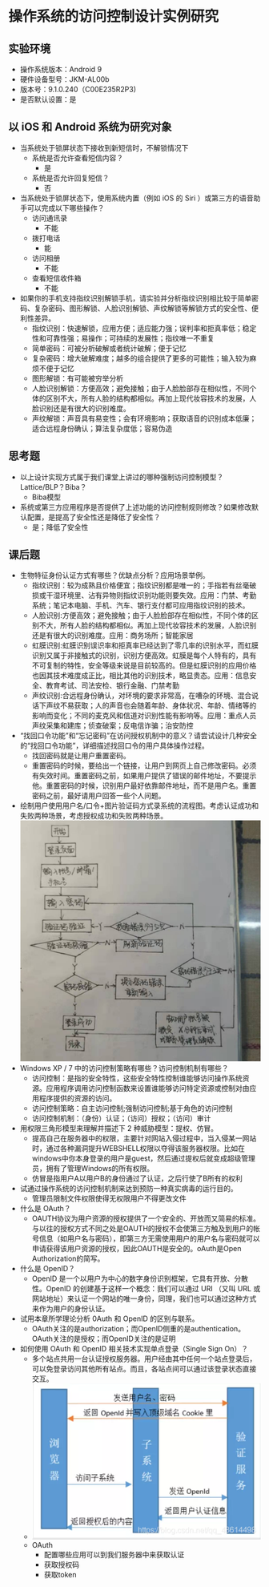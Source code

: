 # 操作系统的访问控制设计实例研究
## 实验环境
- 操作系统版本：Android 9
- 硬件设备型号：JKM-AL00b
- 版本号：9.1.0.240（C00E235R2P3)
- 是否默认设置：是
## 以 iOS 和 Android 系统为研究对象
- 当系统处于锁屏状态下接收到新短信时，不解锁情况下
    - 系统是否允许查看短信内容？
        - 是
    - 系统是否允许回复短信？
        - 否
- 当系统处于锁屏状态下，使用系统内置（例如 iOS 的 Siri ）或第三方的语音助手可以完成以下哪些操作？
    - 访问通讯录
        - 不能
    - 拨打电话
        - 能
    - 访问相册
        - 不能
    - 查看短信收件箱
        - 不能
- 如果你的手机支持指纹识别解锁手机，请实验并分析指纹识别相比较于简单密码、复杂密码、图形解锁、人脸识别解锁、声纹解锁等解锁方式的安全性、便利性差异。
    - 指纹识别：快速解锁，应用方便；适应能力强；误判率和拒真率低；稳定性和可靠性强；易操作；可持续的发展性；指纹唯一不重复  
    - 简单密码：可被分析破解或者统计破解；便于记忆  
    - 复杂密码：增大破解难度；越多的组合提供了更多的可能性；输入较为麻烦不便于记忆  
    - 图形解锁：有可能被穷举分析    
    - 人脸识别解锁：方便高效；避免接触；由于人脸脸部存在相似性，不同个体的区别不大，所有人脸的结构都相似。再加上现代妆容技术的发展，人脸识别还是有很大的识别难度。  
    - 声纹解锁：声音具有易变性；会有环境影响；获取语音的识别成本低廉；适合远程身份确认；算法复杂度低；容易伪造
## 思考题
- 以上设计实现方式属于我们课堂上讲过的哪种强制访问控制模型？Lattice/BLP？Biba？     
    - Biba模型
- 系统或第三方应用程序是否提供了上述功能的访问控制规则修改？如果修改默认配置，是提高了安全性还是降低了安全性？  
    - 是；降低了安全性
## 课后题
- 生物特征身份认证方式有哪些？优缺点分析？应用场景举例。    
    - 指纹识别：较为成熟且价格便宜；指纹识别都是唯一的；手指若有丝毫破损或干湿环境里、沾有异物则指纹识别功能则要失效。应用：门禁、考勤系统；笔记本电脑、手机、汽车、银行支付都可应用指纹识别的技术。    
    - 人脸识别:方便高效；避免接触；由于人脸脸部存在相似性，不同个体的区别不大，所有人脸的结构都相似。再加上现代妆容技术的发展，人脸识别还是有很大的识别难度。应用：商务场所；智能家居   
    - 虹膜识别:虹膜识别误识率和拒真率已经达到了零几率的识别水平，而虹膜识别又属于非接触式的识别，识别方便高效。虹膜是每个人特有的，具有不可复制的特性，安全等级来说是目前较高的。但是虹膜识别的应用价格也因其技术难度成正比，相比其他的识别技术，略显贵态。应用：信息安全、教育考试、司法安检、银行金融、门禁考勤   
    - 声纹识别:合远程身份确认，对环境的要求非常高，在嘈杂的环境、混合说话下声纹不易获取；人的声音也会随着年龄、身体状况、年龄、情绪等的影响而变化；不同的麦克风和信道对识别性能有影响等。应用：重点人员声纹采集和建库；侦查破案；反电信诈骗；治安防控
- “找回口令功能”和“忘记密码”在访问授权机制中的意义？请尝试设计几种安全的“找回口令功能”，详细描述找回口令的用户具体操作过程。
    - 找回密码就是让用户重置密码。
    - 重置密码的时候，要给出一个链接，让用户到网页上自己修改密码。必须有失效时间。重置密码之前，如果用户提供了错误的邮件地址，不要提示他。重置密码的时候，识别用户最好依靠邮件地址，而不是用户名。重置密码之前，最好请用户回答一些个人问题。
- 绘制用户使用用户名/口令+图片验证码方式录系统的流程图。考虑认证成功和失败两种场景，考虑授权成功和失败两种场景。
    ![](流程图.jpg)
- Windows XP / 7 中的访问控制策略有哪些？访问控制机制有哪些？
    - 访问控制：是指的安全特性，这些安全特性控制谁能够访问操作系统资源。应用程序调用访问控制函数来设置谁能够访问特定资源或控制对由应用程序提供的资源的访问。
    - 访问控制策略：自主访问控制;强制访问控制;基于角色的访问控制
    - 访问控制机制：（身份）认证；（访问）授权；（访问）审计
- 用权限三角形模型来理解并描述下 2 种威胁模型：提权、仿冒。
    - 提高自己在服务器中的权限，主要针对网站入侵过程中，当入侵某一网站时，通过各种漏洞提升WEBSHELL权限以夺得该服务器权限。比如在windows中你本身登录的用户是guest，然后通过提权后就变成超级管理员，拥有了管理Windows的所有权限。
    - 仿冒是指用户A以用户B的身份通过了认证，之后行使了B所有的权利
- 试通过操作系统的访问控制机制来达到预防一种真实病毒的运行目的。
    - 管理员限制文件权限使得无权限用户不得更改文件
- 什么是 OAuth？
    - OAUTH协议为用户资源的授权提供了一个安全的、开放而又简易的标准。与以往的授权方式不同之处是OAUTH的授权不会使第三方触及到用户的帐号信息（如用户名与密码），即第三方无需使用用户的用户名与密码就可以申请获得该用户资源的授权，因此OAUTH是安全的。oAuth是Open Authorization的简写。
- 什么是 OpenID？
    - OpenID 是一个以用户为中心的数字身份识别框架，它具有开放、分散性。OpenID 的创建基于这样一个概念：我们可以通过 URI （又叫 URL 或网站地址）来认证一个网站的唯一身份，同理，我们也可以通过这种方式来作为用户的身份认证。
- 试用本章所学理论分析 0Auth 和 OpenID 的区别与联系。
    - OAuth关注的是authorization；而OpenID侧重的是authentication。OAuth关注的是授权；而OpenID关注的是证明
- 如何使用 OAuth 和 OpenID 相关技术实现单点登录（Single Sign On）？
    - 多个站点共用一台认证授权服务器。用户经由其中任何一个站点登录后，可以免登录访问其他所有站点。而且，各站点间可以通过该登录状态直接交互。
    - ![](openid.png)
    - OAuth
        - 配置哪些应用可以到我们服务器中来获取认证
        - 获取授权码
        - 获取token